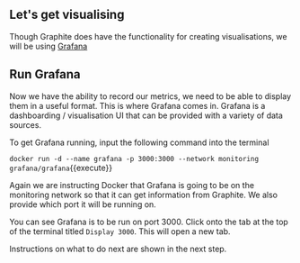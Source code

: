 ## Let's get visualising

Though Graphite does have the functionality for creating visualisations, we will be using [Grafana](https://grafana.com/) 

## Run Grafana

Now we have the ability to record our metrics, we need to be able to display them in a useful format. This is where Grafana comes in. Grafana is a dashboarding / visualisation UI that can be provided with a variety of data sources.

To get Grafana running, input the following command into the terminal

`docker run -d --name grafana -p 3000:3000 --network monitoring grafana/grafana`{{execute}}

Again we are instructing Docker that Grafana is going to be on the monitoring network so that it can get information from Graphite. We also provide which port it will be running on.

You can see Grafana is to be run on port 3000. Click onto the tab at the top of the terminal titled `Display 3000`. This will open a new tab. 

Instructions on what to do next are shown in the next step.
